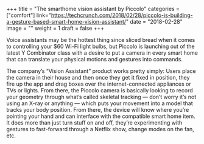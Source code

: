 +++
title = "The smarthome vision assistant by Piccolo"
categories = ["comfort"]
link="https://techcrunch.com/2018/02/28/piccolo-is-building-a-gesture-based-smart-home-vision-assistant/"
date = "2018-02-28"
image = ""
weight = 1
draft = false
+++

Voice assistants may be the hottest thing since sliced bread when it comes to controlling your $60 Wi-Fi light bulbs, but Piccolo is launching out of the latest Y Combinator class with a desire to put a camera in every smart home that can translate your physical motions and gestures into commands.

The company’s “Vision Assistant” product works pretty simply: Users place the camera in their house and then once they get it fixed in position, they fire up the app and drag boxes over the internet-connected appliances or TVs or lights. From there, the Piccolo camera is basically looking to record your geometry through what’s called skeletal tracking — don’t worry it’s not using an X-ray or anything — which puts your movement into a model that tracks your body position. From there, the device will know where you’re pointing your hand and can interface with the compatible smart home item. It does more than just turn stuff on and off, they’re experimenting with gestures to fast-forward through a Netflix show, change modes on the fan, etc.
<!--stackedit_data:
eyJoaXN0b3J5IjpbNDM5MjYyODM4XX0=
-->